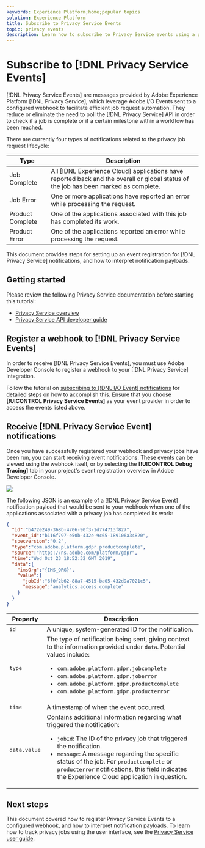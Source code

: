 ```yaml
---
keywords: Experience Platform;home;popular topics
solution: Experience Platform
title: Subscribe to Privacy Service Events
topic: privacy events
description: Learn how to subscribe to Privacy Service events using a preconfigured webhook.
---
```


# Subscribe to [!DNL Privacy Service Events]

[!DNL Privacy Service Events] are messages provided by Adobe Experience Platform [!DNL Privacy Service], which leverage Adobe I/O Events sent to a configured webhook to facilitate efficient job request automation. They reduce or eliminate the need to poll the [!DNL Privacy Service] API in order to check if a job is complete or if a certain milestone within a workflow has been reached.

There are currently four types of notifications related to the privacy job request lifecycle:

| Type | Description |
| --- | --- |
| Job Complete | All [!DNL Experience Cloud] applications have reported back and the overall or global status of the job has been marked as complete. |
| Job Error | One or more applications have reported an error while processing the request. |
| Product Complete | One of the applications associated with this job has completed its work. |
| Product Error | One of the applications reported an error while processing the request. |

This document provides steps for setting up an event registration for [!DNL Privacy Service] notifications, and how to interpret notification payloads.

## Getting started

Please review the following Privacy Service documentation before starting this tutorial:

* [Privacy Service overview](./home.md)
* [Privacy Service API developer guide](./api/getting-started.md)

## Register a webhook to [!DNL Privacy Service Events]

In order to receive [!DNL Privacy Service Events], you must use Adobe Developer Console to register a webhook to your [!DNL Privacy Service] integration.

Follow the tutorial on [subscribing to [!DNL I/O Event] notifications](../observability/alerts/subscribe.md) for detailed steps on how to accomplish this. Ensure that you choose **[!UICONTROL Privacy Service Events]** as your event provider in order to access the events listed above.

## Receive [!DNL Privacy Service Event] notifications

Once you have successfully registered your webhook and privacy jobs have been run, you can start receiving event notifications. These events can be viewed using the webhook itself, or by selecting the **[!UICONTROL Debug Tracing]** tab in your project's event registration overview in Adobe Developer Console.

![](images/privacy-events/debug-tracing.png)

The following JSON is an example of a [!DNL Privacy Service Event] notification payload that would be sent to your webhook when one of the applications associated with a privacy job has completed its work:

```json
{
  "id":"b472e249-368b-4706-90f3-1d774713f827",
  "event_id":"b116f797-e50b-432e-9c65-189106a34820",
  "specversion":"0.2",
  "type":"com.adobe.platform.gdpr.productcomplete",
  "source":"https://ns.adobe.com/platform/gdpr",
  "time":"Wed Oct 23 18:52:32 GMT 2019",
  "data":{
    "imsOrg":"{IMS_ORG}",
    "value":{
      "jobId":"6f0f2b62-88a7-4515-ba05-432d9a7021c5",
      "message":"analytics.access.complete"
    }
  }
}
```

| Property | Description |
| --- | --- |
| `id` | A unique, system-generated ID for the notification. |
| `type` | The type of notification being sent, giving context to the information provided under `data`. Potential values include: <ul><li>`com.adobe.platform.gdpr.jobcomplete`</li><li>`com.adobe.platform.gdpr.joberror`</li><li>`com.adobe.platform.gdpr.productcomplete`</li><li>`com.adobe.platform.gdpr.producterror`</li></ul> |
| `time` | A timestamp of when the event occurred. |
| `data.value` | Contains additional information regarding what triggered the notification: <ul><li>`jobId`: The ID of the privacy job that triggered the notification.</li><li>`message`: A message regarding the specific status of the job. For `productcomplete` or `producterror` notifications, this field indicates the Experience Cloud application in question.</li></ul> |

## Next steps

This document covered how to register Privacy Service Events to a configured webhook, and how to interpret notification payloads. To learn how to track privacy jobs using the user interface, see the [Privacy Service user guide](./ui/user-guide.md).